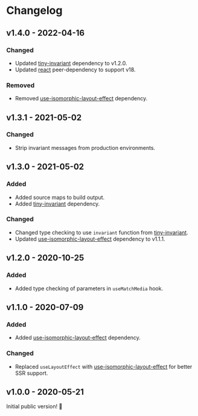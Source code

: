 # Changelog

## v1.4.0 - 2022-04-16

### Changed

- Updated [tiny-invariant](https://www.npmjs.com/package/tiny-invariant) dependency to v1.2.0.
- Updated [react](https://www.npmjs.com/package/react) peer-dependency to support v18.

### Removed

- Removed [use-isomorphic-layout-effect](https://www.npmjs.com/package/use-isomorphic-layout-effect) dependency.

## v1.3.1 - 2021-05-02

### Changed

- Strip invariant messages from production environments.

## v1.3.0 - 2021-05-02

### Added

- Added source maps to build output.
- Added [tiny-invariant](https://www.npmjs.com/package/tiny-invariant) dependency.

### Changed

- Changed type checking to use `invariant` function from [tiny-invariant](https://www.npmjs.com/package/tiny-invariant).
- Updated [use-isomorphic-layout-effect](https://www.npmjs.com/package/use-isomorphic-layout-effect) dependency to v1.1.1.

## v1.2.0 - 2020-10-25

### Added

- Added type checking of parameters in `useMatchMedia` hook.

## v1.1.0 - 2020-07-09

### Added

- Added [use-isomorphic-layout-effect](https://www.npmjs.com/package/use-isomorphic-layout-effect) dependency.

### Changed

- Replaced `useLayoutEffect` with [use-isomorphic-layout-effect](https://www.npmjs.com/package/use-isomorphic-layout-effect) for better SSR support.

## v1.0.0 - 2020-05-21

Initial public version! :tada:
